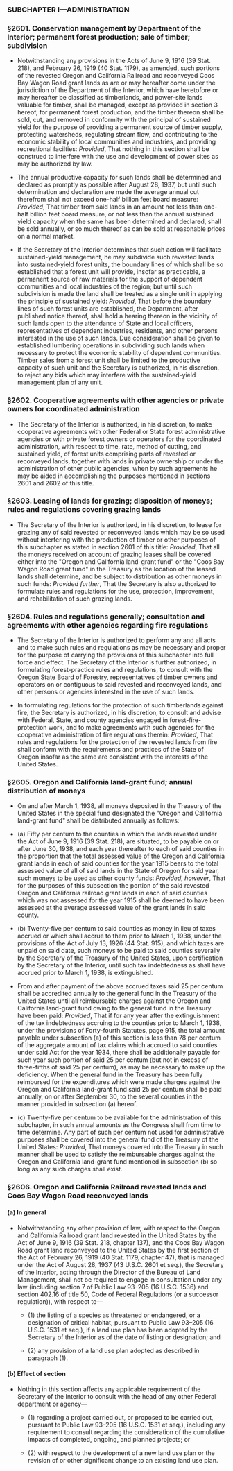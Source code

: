 ### SUBCHAPTER I—ADMINISTRATION

### §2601. Conservation management by Department of the Interior; permanent forest production; sale of timber; subdivision
* Notwithstanding any provisions in the Acts of June 9, 1916 (39 Stat. 218), and February 26, 1919 (40 Stat. 1179), as amended, such portions of the revested Oregon and California Railroad and reconveyed Coos Bay Wagon Road grant lands as are or may hereafter come under the jurisdiction of the Department of the Interior, which have heretofore or may hereafter be classified as timberlands, and power-site lands valuable for timber, shall be managed, except as provided in section 3 hereof, for permanent forest production, and the timber thereon shall be sold, cut, and removed in conformity with the principal of sustained yield for the purpose of providing a permanent source of timber supply, protecting watersheds, regulating stream flow, and contributing to the economic stability of local communities and industries, and providing recreational facilties: _Provided_, That nothing in this section shall be construed to interfere with the use and development of power sites as may be authorized by law.

* The annual productive capacity for such lands shall be determined and declared as promptly as possible after August 28, 1937, but until such determination and declaration are made the average annual cut therefrom shall not exceed one-half billion feet board measure: _Provided_, That timber from said lands in an amount not less than one-half billion feet board measure, or not less than the annual sustained yield capacity when the same has been determined and declared, shall be sold annually, or so much thereof as can be sold at reasonable prices on a normal market.

* If the Secretary of the Interior determines that such action will facilitate sustained-yield management, he may subdivide such revested lands into sustained-yield forest units, the boundary lines of which shall be so established that a forest unit will provide, insofar as practicable, a permanent source of raw materials for the support of dependent communities and local industries of the region; but until such subdivision is made the land shall be treated as a single unit in applying the principle of sustained yield: _Provided_, That before the boundary lines of such forest units are established, the Department, after published notice thereof, shall hold a hearing thereon in the vicinity of such lands open to the attendance of State and local officers, representatives of dependent industries, residents, and other persons interested in the use of such lands. Due consideration shall be given to established lumbering operations in subdividing such lands when necessary to protect the economic stability of dependent communities. Timber sales from a forest unit shall be limited to the productive capacity of such unit and the Secretary is authorized, in his discretion, to reject any bids which may interfere with the sustained-yield management plan of any unit.

### §2602. Cooperative agreements with other agencies or private owners for coordinated administration
* The Secretary of the Interior is authorized, in his discretion, to make cooperative agreements with other Federal or State forest administrative agencies or with private forest owners or operators for the coordinated administration, with respect to time, rate, method of cutting, and sustained yield, of forest units comprising parts of revested or reconveyed lands, together with lands in private ownership or under the administration of other public agencies, when by such agreements he may be aided in accomplishing the purposes mentioned in sections 2601 and 2602 of this title.

### §2603. Leasing of lands for grazing; disposition of moneys; rules and regulations covering grazing lands
* The Secretary of the Interior is authorized, in his discretion, to lease for grazing any of said revested or reconveyed lands which may be so used without interfering with the production of timber or other purposes of this subchapter as stated in section 2601 of this title: _Provided_, That all the moneys received on account of grazing leases shall be covered either into the "Oregon and California land-grant fund" or the "Coos Bay Wagon Road grant fund" in the Treasury as the location of the leased lands shall determine, and be subject to distribution as other moneys in such funds: _Provided further_, That the Secretary is also authorized to formulate rules and regulations for the use, protection, improvement, and rehabilitation of such grazing lands.

### §2604. Rules and regulations generally; consultation and agreements with other agencies regarding fire regulations
* The Secretary of the Interior is authorized to perform any and all acts and to make such rules and regulations as may be necessary and proper for the purpose of carrying the provisions of this subchapter into full force and effect. The Secretary of the Interior is further authorized, in formulating forest-practice rules and regulations, to consult with the Oregon State Board of Forestry, representatives of timber owners and operators on or contiguous to said revested and reconveyed lands, and other persons or agencies interested in the use of such lands.

* In formulating regulations for the protection of such timberlands against fire, the Secretary is authorized, in his discretion, to consult and advise with Federal, State, and county agencies engaged in forest-fire-protection work, and to make agreements with such agencies for the cooperative administration of fire regulations therein: _Provided_, That rules and regulations for the protection of the revested lands from fire shall conform with the requirements and practices of the State of Oregon insofar as the same are consistent with the interests of the United States.

### §2605. Oregon and California land-grant fund; annual distribution of moneys
* On and after March 1, 1938, all moneys deposited in the Treasury of the United States in the special fund designated the "Oregon and California land-grant fund" shall be distributed annually as follows:

* (a) Fifty per centum to the counties in which the lands revested under the Act of June 9, 1916 (39 Stat. 218), are situated, to be payable on or after June 30, 1938, and each year thereafter to each of said counties in the proportion that the total assessed value of the Oregon and California grant lands in each of said counties for the year 1915 bears to the total assessed value of all of said lands in the State of Oregon for said year, such moneys to be used as other county funds: _Provided, however_, That for the purposes of this subsection the portion of the said revested Oregon and California railroad grant lands in each of said counties which was not assessed for the year 1915 shall be deemed to have been assessed at the average assessed value of the grant lands in said county.

* (b) Twenty-five per centum to said counties as money in lieu of taxes accrued or which shall accrue to them prior to March 1, 1938, under the provisions of the Act of July 13, 1926 (44 Stat. 915), and which taxes are unpaid on said date, such moneys to be paid to said counties severally by the Secretary of the Treasury of the United States, upon certification by the Secretary of the Interior, until such tax indebtedness as shall have accrued prior to March 1, 1938, is extinguished.

* From and after payment of the above accrued taxes said 25 per centum shall be accredited annually to the general fund in the Treasury of the United States until all reimbursable charges against the Oregon and California land-grant fund owing to the general fund in the Treasury have been paid: _Provided_, That if for any year after the extinguishment of the tax indebtedness accruing to the counties prior to March 1, 1938, under the provisions of Forty-fourth Statutes, page 915, the total amount payable under subsection (a) of this section is less than 78 per centum of the aggregate amount of tax claims which accrued to said counties under said Act for the year 1934, there shall be additionally payable for such year such portion of said 25 per centum (but not in excess of three-fifths of said 25 per centum), as may be necessary to make up the deficiency. When the general fund in the Treasury has been fully reimbursed for the expenditures which were made charges against the Oregon and California land-grant fund said 25 per centum shall be paid annually, on or after September 30, to the several counties in the manner provided in subsection (a) hereof.

* (c) Twenty-five per centum to be available for the administration of this subchapter, in such annual amounts as the Congress shall from time to time determine. Any part of such per centum not used for administrative purposes shall be covered into the general fund of the Treasury of the United States: _Provided_, That moneys covered into the Treasury in such manner shall be used to satisfy the reimbursable charges against the Oregon and California land-grant fund mentioned in subsection (b) so long as any such charges shall exist.

### §2606. Oregon and California Railroad revested lands and Coos Bay Wagon Road reconveyed lands
#### (a) In general
* Notwithstanding any other provision of law, with respect to the Oregon and California Railroad grant land revested in the United States by the Act of June 9, 1916 (39 Stat. 218, chapter 137), and the Coos Bay Wagon Road grant land reconveyed to the United States by the first section of the Act of February 26, 1919 (40 Stat. 1179, chapter 47), that is managed under the Act of August 28, 1937 (43 U.S.C. 2601 et seq.), the Secretary of the Interior, acting through the Director of the Bureau of Land Management, shall not be required to engage in consultation under any law (including section 7 of Public Law 93–205 (16 U.S.C. 1536) and section 402.16 of title 50, Code of Federal Regulations (or a successor regulation)), with respect to—

  * (1) the listing of a species as threatened or endangered, or a designation of critical habitat, pursuant to Public Law 93–205 (16 U.S.C. 1531 et seq.), if a land use plan has been adopted by the Secretary of the Interior as of the date of listing or designation; and

  * (2) any provision of a land use plan adopted as described in paragraph (1).

#### (b) Effect of section
* Nothing in this section affects any applicable requirement of the Secretary of the Interior to consult with the head of any other Federal department or agency—

  * (1) regarding a project carried out, or proposed to be carried out, pursuant to Public Law 93–205 (16 U.S.C. 1531 et seq.), including any requirement to consult regarding the consideration of the cumulative impacts of completed, ongoing, and planned projects; or

  * (2) with respect to the development of a new land use plan or the revision of or other significant change to an existing land use plan.